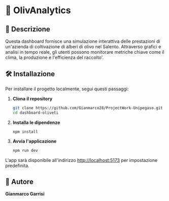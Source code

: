 # 🌿 OlivAnalytics

## 📌 Descrizione
Questa dashboard fornisce una simulazione interattiva delle prestazioni di un'azienda di coltivazione di alberi di olivo nel Salento. Attraverso grafici e analisi in tempo reale, gli utenti possono monitorare metriche chiave come il clima, la produzione e l'efficienza del raccolto'.


## 🛠 Installazione
Per installare il progetto localmente, segui questi passaggi:

1. **Clona il repository**
   ```sh
   git clone https://github.com/Gianmarco28/ProjectWork-Unipegaso.git
   cd dashboard-oliveti
   ```

2. **Installa le dipendenze**
   ```sh
   npm install
   ```

3. **Avvia l'applicazione**
   ```sh
   npm run dev
   ```

L'app sarà disponibile all'indirizzo [http://localhost:5173](http://localhost:5173) per impostazione predefinita.

## 👤 Autore
**Gianmarco Garrisi**

